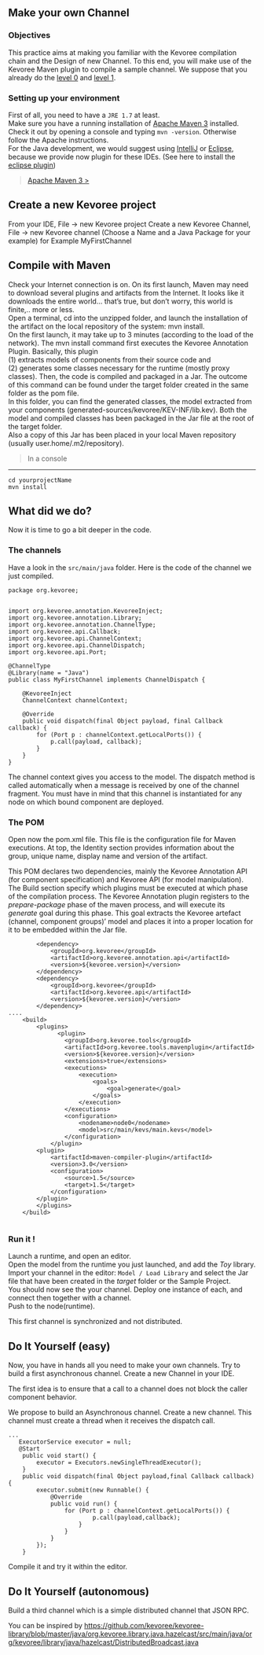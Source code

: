 Make your own Channel
---------------

### Objectives
This practice aims at making you familiar with the Kevoree compilation chain and the Design of new Channel. To this end, you will make use of the Kevoree Maven plugin to compile a sample  channel. We suppose that you already do the [level 0](http://kevoree.org/practices/level0/) and [level 1](http://kevoree.org/practices/level1/).

### Setting up your environment
First of all, you need to have a `JRE 1.7` at least.    
Make sure you have a running installation of [Apache Maven 3](http://maven.apache.org/download.cgi) installed. Check it out by opening a console and typing `mvn -version`. Otherwise follow the Apache instructions.    
For the Java development, we would suggest using [IntelliJ](http://www.jetbrains.com/idea/download/index.html) or [Eclipse](https://eclipse.org), because we provide now plugin for these IDEs.  (See here to install the [eclipse plugin](https://github.com/kevoree/kevoree-eclipse-plugin/))


> [Apache Maven 3 >](http://maven.apache.org/download.cgi)    


Create a new Kevoree project
---------------
From your IDE,  File -> new Kevoree project
Create a new Kevoree Channel,  File -> new Kevoree channel (Choose a Name and a Java Package for your example) for Example MyFirstChannel


Compile with Maven
---------------

Check your Internet connection is on. On its first launch, Maven may need to download several plugins and artifacts from the Internet. It looks like it downloads the entire world... that’s true, but don’t worry, this world is finite,.. more or less.   
Open a terminal, cd into the unzipped folder, and launch the installation of the artifact on the local repository of the system: mvn install.    
On the first launch, it may take up to 3 minutes (according to the load of the network). The mvn install command first executes the Kevoree Annotation Plugin. Basically, this plugin    
(1) extracts models of components from their source code and    
(2) generates some classes necessary for the runtime (mostly proxy classes). Then, the code is compiled and packaged in a Jar.
The outcome of this command can be found under the target folder created in the same folder as the pom file.   
In this folder, you can find the generated classes, the model extracted from your components (generated-sources/kevoree/KEV-INF/lib.kev). Both the model and compiled classes has been packaged in the Jar file at the root of the target folder.   
Also a copy of this Jar has been placed in your local Maven repository (usually user.home/.m2/repository).

>In a console   
***************
```
cd yourprojectName
mvn install
```


What did we do?
---------------

Now it is time to go a bit deeper in the code.   

### The channels

Have a look in the `src/main/java` folder. Here is the code of the channel we just compiled. 

```
package org.kevoree;


import org.kevoree.annotation.KevoreeInject;
import org.kevoree.annotation.Library;
import org.kevoree.annotation.ChannelType;
import org.kevoree.api.Callback;
import org.kevoree.api.ChannelContext;
import org.kevoree.api.ChannelDispatch;
import org.kevoree.api.Port;

@ChannelType
@Library(name = "Java")
public class MyFirstChannel implements ChannelDispatch {

    @KevoreeInject
    ChannelContext channelContext;

    @Override
    public void dispatch(final Object payload, final Callback callback) {
        for (Port p : channelContext.getLocalPorts()) {
            p.call(payload, callback);
        }
	}
}    

```

The channel context gives you access to the model. The dispatch method is called automatically when a message is received by one of the channel fragment. You must have in mind that this channel is instantiated for any node on which bound component are deployed. 


### The POM

Open now the pom.xml file. This file is the configuration file for Maven executions.
At top, the Identity section provides information about the group, unique name, display name and version of the artifact.   

This POM declares two dependencies, mainly the Kevoree Annotation API (for component specification) and Kevoree API (for model manipulation).   
The Build section specify which plugins must be executed at which phase of the compilation process. The Kevoree Annotation plugin registers to the *prepare-package* phase of the maven process, and will execute its *generate* goal during this phase. This goal extracts the Kevoree artefact (channel, component groups)’ model and places it into a proper location for it to be embedded within the Jar file.

```
        <dependency>
            <groupId>org.kevoree</groupId>
            <artifactId>org.kevoree.annotation.api</artifactId>
            <version>${kevoree.version}</version>
        </dependency>
        <dependency>
            <groupId>org.kevoree</groupId>
            <artifactId>org.kevoree.api</artifactId>
            <version>${kevoree.version}</version>
        </dependency>
....
	<build>
		<plugins>
		      <plugin>
                <groupId>org.kevoree.tools</groupId>
                <artifactId>org.kevoree.tools.mavenplugin</artifactId>
                <version>${kevoree.version}</version>
                <extensions>true</extensions>
                <executions>
                    <execution>
                        <goals>
                            <goal>generate</goal>
                        </goals>
                    </execution>
                </executions>
                <configuration>
                    <nodename>node0</nodename>
                    <model>src/main/kevs/main.kevs</model>
                </configuration>
            </plugin>
		<plugin>
			<artifactId>maven-compiler-plugin</artifactId>
			<version>3.0</version>
			<configuration>
				<source>1.5</source>
				<target>1.5</target>
			</configuration>
		</plugin>
		</plugins>
	</build>


```


### Run it !
Launch a runtime, and open an editor.   
Open the model from the runtime you just launched, and add the *Toy* library.   
Import your channel in the editor: `Model / Load Library` and select the Jar file that have been created in the *target* folder or the Sample Project.   
You should now see the your channel. Deploy one instance of each, and connect then together with a channel.   
Push to the node(runtime).


This first channel is synchronized and not distributed.

Do It Yourself  (easy)
---------------


Now, you have in hands all you need to make your own channels.
Try to build a first asynchronous channel. Create a new Channel in your IDE. 


The first idea is to ensure that a call to a channel does not block the caller component behavior. 

We propose to build an Asynchronous channel. Create a new channel. This channel must create a thread when it receives the dispatch call.


```
...
   ExecutorService executor = null;
   @Start
    public void start() {
        executor = Executors.newSingleThreadExecutor();
    }
    public void dispatch(final Object payload,final Callback callback) {
        executor.submit(new Runnable() {
            @Override
            public void run() {
                for (Port p : channelContext.getLocalPorts()) {
                        p.call(payload,callback);
                    }
                }
            }
        });
    }

```

Compile it and try it within the editor. 


Do It Yourself (autonomous)
---------------


Build a third channel which is a simple distributed channel that JSON RPC. 

You can be inspired by https://github.com/kevoree/kevoree-library/blob/master/java/org.kevoree.library.java.hazelcast/src/main/java/org/kevoree/library/java/hazelcast/DistributedBroadcast.java






